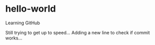# hello-world
Learning GitHub

Still trying to get up to speed...
Adding a new line to check if commit works...

